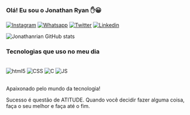 
### Olá! Eu sou o Jonathan Ryan ✋😀

[![Instagram](https://img.shields.io/badge/Instagram-E4405F?style=for-the-badge&logo=instagram&logoColor=white)](http://instagram.com/jonatas.ry)
[![Whatsapp](https://img.shields.io/badge/WhatsApp-25D366?style=for-the-badge&logo=whatsapp&logoColor=white)](http://instagram.com/jonatas.ry)
[![Twitter](https://img.shields.io/badge/Twitter-1DA1F2?style=for-the-badge&logo=twitter&logoColor=white)](https://twitter.com/jhonnrya?t=dtKbkQwoKNWfuGI7x0T45w&s=08)
[![Linkedin](https://img.shields.io/badge/LinkedIn-0077B5?style=for-the-badge&logo=linkedin&logoColor=white)](https://www.linkedin.com/feed/)

![Jonathanrian GitHub stats](https://github-readme-stats.vercel.app/api?username=jonathanrian&show_icons=true&theme=dracula)

### Tecnologias que uso no meu dia

<div style="display: inline_block"><br/>
    <img align="center" alt="html5" src="https://img.shields.io/badge/HTML5-E34F26?style=for-the-badge&logo=html5&logoColor=white"/>
    <img align="center" alt="CSS" src="https://img.shields.io/badge/CSS3-1572B6?style=for-the-badge&logo=css3&logoColor=white"/>
    <img align="center" alt="C" src="https://img.shields.io/badge/C-00599C?style=for-the-badge&logo=c&logoColor=white"/>
    <img align="center" alt="JS" src="https://img.shields.io/badge/JavaScript-F7DF1E?style=for-the-badge&logo=javascript&logoColor=black"/>
</div><br/>

Apaixonado pelo mundo da tecnologia!<br/>

Sucesso é questão de ATITUDE.
Quando você decidir fazer alguma coisa, faça o seu melhor e faça até o fim.
